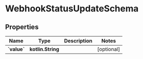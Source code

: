 
# WebhookStatusUpdateSchema

## Properties
Name | Type | Description | Notes
------------ | ------------- | ------------- | -------------
**&#x60;value&#x60;** | **kotlin.String** |  |  [optional]



